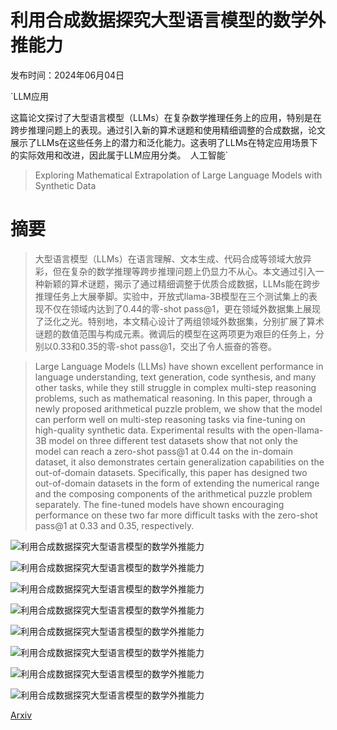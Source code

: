 # 利用合成数据探究大型语言模型的数学外推能力

发布时间：2024年06月04日

`LLM应用

这篇论文探讨了大型语言模型（LLMs）在复杂数学推理任务上的应用，特别是在跨步推理问题上的表现。通过引入新的算术谜题和使用精细调整的合成数据，论文展示了LLMs在这些任务上的潜力和泛化能力。这表明了LLMs在特定应用场景下的实际效用和改进，因此属于LLM应用分类。` `人工智能`

> Exploring Mathematical Extrapolation of Large Language Models with Synthetic Data

# 摘要

> 大型语言模型（LLMs）在语言理解、文本生成、代码合成等领域大放异彩，但在复杂的数学推理等跨步推理问题上仍显力不从心。本文通过引入一种新颖的算术谜题，揭示了通过精细调整于优质合成数据，LLMs能在跨步推理任务上大展拳脚。实验中，开放式llama-3B模型在三个测试集上的表现不仅在领域内达到了0.44的零-shot pass@1，更在领域外数据集上展现了泛化之光。特别地，本文精心设计了两组领域外数据集，分别扩展了算术谜题的数值范围与构成元素。微调后的模型在这两项更为艰巨的任务上，分别以0.33和0.35的零-shot pass@1，交出了令人振奋的答卷。

> Large Language Models (LLMs) have shown excellent performance in language understanding, text generation, code synthesis, and many other tasks, while they still struggle in complex multi-step reasoning problems, such as mathematical reasoning. In this paper, through a newly proposed arithmetical puzzle problem, we show that the model can perform well on multi-step reasoning tasks via fine-tuning on high-quality synthetic data. Experimental results with the open-llama-3B model on three different test datasets show that not only the model can reach a zero-shot pass@1 at 0.44 on the in-domain dataset, it also demonstrates certain generalization capabilities on the out-of-domain datasets. Specifically, this paper has designed two out-of-domain datasets in the form of extending the numerical range and the composing components of the arithmetical puzzle problem separately. The fine-tuned models have shown encouraging performance on these two far more difficult tasks with the zero-shot pass@1 at 0.33 and 0.35, respectively.

![利用合成数据探究大型语言模型的数学外推能力](../../../paper_images/2406.02100/dn.png)

![利用合成数据探究大型语言模型的数学外推能力](../../../paper_images/2406.02100/dx.png)

![利用合成数据探究大型语言模型的数学外推能力](../../../paper_images/2406.02100/DPL.png)

![利用合成数据探究大型语言模型的数学外推能力](../../../paper_images/2406.02100/DTL.png)

![利用合成数据探究大型语言模型的数学外推能力](../../../paper_images/2406.02100/loss.png)

![利用合成数据探究大型语言模型的数学外推能力](../../../paper_images/2406.02100/zeroshot.png)

![利用合成数据探究大型语言模型的数学外推能力](../../../paper_images/2406.02100/x1.png)

![利用合成数据探究大型语言模型的数学外推能力](../../../paper_images/2406.02100/x2.png)

[Arxiv](https://arxiv.org/abs/2406.02100)